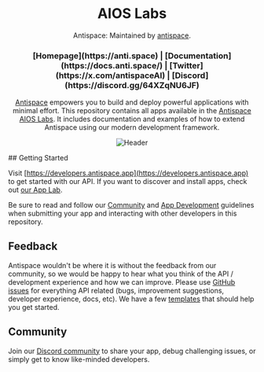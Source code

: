 <div align="center">
<p align="center"> 
  <h1 align="center" style="margin-top: -20px;">AIOS Labs</h1>
</p>

Antispace: Maintained by [antispace](https://anti.space).

<h3>
[Homepage](https://anti.space) | [Documentation](https://docs.anti.space/) | [Twitter](https://x.com/antispaceAI) | [Discord](https://discord.gg/64XZqNU6JF)
</h3>

[Antispace](https://antispace.app/) empowers you to build and deploy powerful applications with minimal effort. This repository contains all apps available in the [Antispace AIOS Labs](https://antispace.app/lab). It includes documentation and examples of how to extend Antispace using our modern development framework.

![Header](images/header.webp)

</div>
## Getting Started

Visit [https://developers.antispace.app](https://developers.antispace.app) to get started with our API. If you want to discover and install apps, check out [our App Lab](https://antispace.app/lab).

Be sure to read and follow our [Community](https://docs.antispace.app/community-guidelines) and [App Development](https://docs.antispace.app/app-development) guidelines when submitting your app and interacting with other developers in this repository.

## Feedback

Antispace wouldn't be where it is without the feedback from our community, so we would be happy to hear what you think of the API / development experience and how we can improve. Please use [GitHub issues](https://github.com/antispace/app-lab/issues/new/choose) for everything API related (bugs, improvement suggestions, developer experience, docs, etc). We have a few [templates](https://developers.antispace.app/examples) that should help you get started.

## Community

Join our [Discord community](https://antispace.app/community) to share your app, debug challenging issues, or simply get to know like-minded developers.
